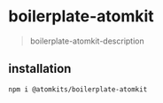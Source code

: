 # boilerplate-atomkit
> boilerplate-atomkit-description

## installation
```shell
npm i @atomkits/boilerplate-atomkit
```

